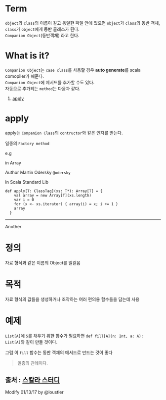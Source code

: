 # Term 
 `object`와 `class`의 이름이 같고 동일한 파일 안에 있으면 `object`가 `class`의 동반 객체, `class`가 `object`에게 동반 클래스가 된다.<br>
 `Companion Object`(동반객체) 라고 한다.

# What is it?
`Companion Object`는 `case class`를 사용할 경우 **auto generate**를 scala comopiler가 해준다.<br>
`Companion Object`에 메서드를 추가할 수도 있다.<br>
자동으로 추가되는 `method`는 다음과 같다. 
 1. [apply](#apply)


# apply
apply는 `Companion Class`의 `contructor`와 같은 인자를 받는다.

일종의 `Factory method`

e.g

in Array 

Author Martin Odersky `@odersky`

In Scala Standard Lib

```
def apply[T: ClassTag](xs: T*): Array[T] = {
    val array = new Array[T](xs.length)
    var i = 0
    for (x <- xs.iterator) { array(i) = x; i += 1 }
    array
  }
```

-------------------------
Another 

# 정의
자료 형식과 같은 이름의 Object를 일컫음

# 목적
자료 형식의 값들을 생성하거나 조작하는 여러 편의용 함수들을 담는데 사용

# 예제
 `List[A]`에 `5`를 채우기 위한 함수가 필요하면 `def fill[A](n: Int, a: A): List[A]`와 같이 만들 것이다.

 그럼 이 `fill` 함수는 동반 객체의 메서드로 만드는 것이 좋다

 > 일종의 관례이다.

출처 : [스칼라 스터디](https://github.com/codechobostudy/study-dev-scala/wiki/동반-객체(Companion-Object))
-------------------------
Modify 01/13/17 by @loustler